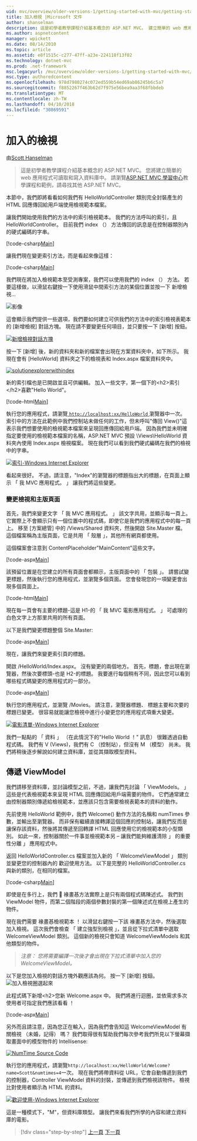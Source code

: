 ```yaml
---
uid: mvc/overview/older-versions-1/getting-started-with-mvc/getting-started-with-mvc-part3
title: 加入檢視 |Microsoft 文件
author: shanselman
description: 這是初學者教學課程介紹基本概念的 ASP.NET MVC。 建立簡單的 web 應用程式可讀取和寫入資料庫中。
ms.author: aspnetcontent
manager: wpickett
ms.date: 08/14/2010
ms.topic: article
ms.assetid: e8f1515c-c277-47ff-a23e-224118f13f02
ms.technology: dotnet-mvc
ms.prod: .net-framework
msc.legacyurl: /mvc/overview/older-versions-1/getting-started-with-mvc/getting-started-with-mvc-part3
msc.type: authoredcontent
ms.openlocfilehash: 978d7980274c072ed559b54ed69ab86245b6c5a7
ms.sourcegitcommit: f8852267f463b62d7f975e56bea9aa3f68fbbdeb
ms.translationtype: MT
ms.contentlocale: zh-TW
ms.lasthandoff: 04/10/2018
ms.locfileid: "30869591"
---
```

<a name="adding-a-view"></a>加入的檢視
====================
由[Scott Hanselman](https://github.com/shanselman)

> 這是初學者教學課程介紹基本概念的 ASP.NET MVC。 您將建立簡單的 web 應用程式可讀取和寫入資料庫中。 請瀏覽[ASP.NET MVC 學習中心](../../../index.md)教學課程和範例，請尋找其他 ASP.NET MVC。


本節中，我們即將看看如何我們有 HelloWorldController 類別完全封裝產生的 HTML 回應傳回給用戶端使用檢視範本檔案。

讓我們開始使用我們的方法中的索引檢視範本。 我們的方法呼叫的索引，且 HelloWorldController。 目前我們 index （） 方法傳回的訊息是在控制器類別內的硬式編碼的字串。

[!code-csharp[Main](getting-started-with-mvc-part3/samples/sample1.cs)]

讓我們現在變更索引方法，而是看起來像這樣：

[!code-csharp[Main](getting-started-with-mvc-part3/samples/sample2.cs)]

我們現在將加入檢視範本至受測專案，我們可以使用我們的 index （） 方法。 若要這樣做，以滑鼠右鍵按一下使用滑鼠中間索引方法的某個位置並按一下 新增檢視...

![影像](getting-started-with-mvc-part3/_static/image1.png)

這會顯示我們提供一些選項，我們要如何建立可供我們的方法中的索引檢視表範本的 [新增檢視] 對話方塊。 現在請不要變更任何項目，並只要按一下 [新增] 按鈕。

[![新增檢視對話方塊](getting-started-with-mvc-part3/_static/image3.png)](getting-started-with-mvc-part3/_static/image2.png)

按一下 [新增] 後，新的資料夾和新的檔案會出現在方案資料夾中，如下所示。 我現在會有 [HelloWorld] 資料夾之下的檢視表和 Index.aspx 檔案資料夾中。

[![solutionexplorerwithindex](getting-started-with-mvc-part3/_static/image5.png)](getting-started-with-mvc-part3/_static/image4.png)

新的索引檔也是已開啟並且可供編輯。 加入一些文字，第一個下的&lt;h2&gt;索引&lt;/h2&gt;喜歡"Hello World"。

[!code-html[Main](getting-started-with-mvc-part3/samples/sample3.html)]

執行您的應用程式，請瀏覽[ `http://localhost:xx/HelloWorld` ](http://localhostxx)瀏覽器中一次。 索引中的方法在此範例中我們控制站未做任何的工作，但未呼叫"傳回 View()"這表示我們想要使用的檢視範本檔案來呈現回應傳回給用戶端。 因為我們並未明確指定要使用的檢視範本檔案的名稱，ASP.NET MVC 預設 \Views\HelloWorld 資料夾內使用 Index.aspx 檢視檔案。 現在我們可以看到我們硬式編碼在我們的檢視中的字串。

[![索引-Windows Internet Explorer](getting-started-with-mvc-part3/_static/image7.png)](getting-started-with-mvc-part3/_static/image6.png)

看起來很好。 不過，請注意，"Index"的瀏覽器的標題指出大的標題，在頁面上顯示 「 我 MVC 應用程式。 」 讓我們將這些變更。

### <a name="changing-views-and-master-pages"></a>變更檢視和主版頁面

首先，我們來變更文字 「 我 MVC 應用程式。 」 該文字共用，並顯示每一頁上。 它實際上不會顯示只有一個位置中的程式碼，即使它是我們的應用程式中的每一頁上。 移至 [方案總管] 中的 /Views/Shared 資料夾，然後開啟 Site.Master 檔。 這個檔案稱為主版頁面，它是共用 「 殼層 」，其他所有網頁都使用。

這個檔案會注意到 ContentPlaceholder"MainContent"這些文字。

[!code-aspx[Main](getting-started-with-mvc-part3/samples/sample4.aspx)]

該預留位置是在您建立的所有頁面會都顯示，主版頁面中的 「 包裝 」。 請嘗試變更標題，然後執行您的應用程式，並瀏覽多個頁面。 您會發現您的一項變更會出現多個頁面上。

[!code-html[Main](getting-started-with-mvc-part3/samples/sample5.html)]

現在每一頁會有主要的標題-這是 H1-的 「 我 MVC 電影應用程式。 」 可處理的白色文字上方那里共用的所有頁面。

以下是我們變更標題整個 Site.Master:

[!code-aspx[Main](getting-started-with-mvc-part3/samples/sample6.aspx)]

現在，讓我們來變更索引頁的標題。

開啟 /HelloWorld/Index.aspx。 沒有變更的兩個地方。 首先，標題，會出現在瀏覽器，然後次要標頭-也是 H2-的標題。 我要進行每個稍有不同，因此您可以看到哪些程式碼變更的應用程式的一部分。

[!code-aspx[Main](getting-started-with-mvc-part3/samples/sample7.aspx)]

執行您的應用程式，並瀏覽 /Movies。 請注意，瀏覽器標題、 標題主要和次要的標題已變更。 很容易就能讓您檢視中進行小變更您的應用程式項重大變更。

[![電影清單-Windows Internet Explorer](getting-started-with-mvc-part3/_static/image9.png)](getting-started-with-mvc-part3/_static/image8.png)

我們一點點的 「 資料 」 （在此情況下的"Hello World ！" 訊息） 很難透過自動程式碼。 我們有 V (Views)，我們有 C （控制站），但沒有 M （模型） 尚未。 我們將稍後逐步解說如何建立資料庫，並從其擷取模型資料。

## <a name="passing-a-viewmodel"></a>傳遞 ViewModel

我們請移至資料庫，並討論模型之前，不過，讓我們先討論 「 ViewModels。 」 這些是代表檢視範本來呈現 HTML 回應傳回給用戶端需要的物件。 它們通常建立由控制器類別傳遞給檢視範本，並應該只包含需要檢視表範本的資料的動作。

先前使用 HelloWorld 範例中，我們 Welcome() 動作方法的名稱和 numTimes 參數，並輸出至瀏覽器。 而非保有繼續直接轉譯這個回應的控制站，讓我們反而是讓保存該資料，然後將其傳遞至回轉譯 HTML 回應使用它的檢視範本的小型類別。 如此一來，控制器關於一件事並檢視範本另 – 讓我們能夠維護清除 」 的重要性分離 」 應用程式中。

返回 HelloWorldController.cs 檔案並加入新的 「 WelcomeViewModel 」 類別並變更您的控制器內的 歡迎使用方法。 以下是完整的 HelloWorldController.cs 與新的類別，在相同的檔案。

[!code-csharp[Main](getting-started-with-mvc-part3/samples/sample8.cs)]

即使是在多行上，我們  褖畫惎方法實際上是只有兩個程式碼陳述式。 我們到 ViewModel 物件，而第二個階段的兩個參數封裝的第一個陳述式在檢視上產生的物件。

現在我們需要 褖畫惎檢視範本 ！ 以滑鼠右鍵按一下該 褖畫惎方法中，然後選取 加入檢視。 這次我們會檢查 「 建立強型別檢視 」，並且從下拉式清單中選取 WelcomeViewModel 類別。 這個新的檢視只會知道 WelcomeViewModels 和其他類型的物件。

> *注意： 您將需要編譯一次後才會出現在下拉式清單中加入您的 WelcomeViewModel。*


以下是您加入檢視的對話方塊外觀應該為何。 按一下 [新增] 按鈕。 ![加入檢視圈選起來](getting-started-with-mvc-part3/_static/image10.png)

此程式碼下新增&lt;h2&gt;您新 Welcome.aspx 中。 我們將進行迴圈，並依需求多次使用者可指定我們應該看看 ！

[!code-aspx[Main](getting-started-with-mvc-part3/samples/sample9.aspx)]

另外而且請注意，因為您正在輸入，因為我們會告知這 WelcomeViewModel 有關檢視 （未婚，記得） 嗎？ 我們取得很有幫助我們每次參考我們所見以下螢幕擷取畫面中的模型物件的 Intellisense:

[![NumTime Source Code](getting-started-with-mvc-part3/_static/image12.png)](getting-started-with-mvc-part3/_static/image11.png)

執行您的應用程式，請瀏覽`http://localhost:xx/HelloWorld/Welcome?name=Scott&numtimes=4`一次。 現在我們將帶資料從 URL，它會自動傳遞到我們的控制器，Controller ViewModel 資料的封裝，並傳遞到我們檢視該物件。 檢視比對使用者顯示為 HTML 的資料。

[![歡迎使用-Windows Internet Explorer](getting-started-with-mvc-part3/_static/image14.png)](getting-started-with-mvc-part3/_static/image13.png)

這是一種模式下，"M"，但資料庫類型。 讓我們來看我們所學的內容和建立資料庫的電影。

> [!div class="step-by-step"]
> [上一頁](getting-started-with-mvc-part2.md)
> [下一頁](getting-started-with-mvc-part4.md)

